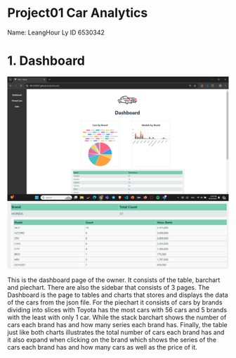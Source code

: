 # Project01 Car Analytics
 Name: LeangHour Ly
 ID 6530342

 <h1>1. Dashboard</h1>
 
![Dashboard](./screen01.png)
![Table](./screen04.png)


This is the dashboard page of the owner. It consists of the table, barchart and piechart. There are also the sidebar that consists of 3 pages. The Dashboard is the page to tables and charts that stores and displays the data of the cars from the json file.
For the piechart it consists of cars by brands dividing into slices with Toyota has the most cars with 56 cars and 5 brands with the least with only 1 car. While the stack barchart shows the number of cars each brand has and how many series each brand has. Finally, the table just like both charts illustrates the total number of cars each brand has and it also expand when clicking on the brand which shows the series of the cars each brand has and how many cars as well as the price of it.
